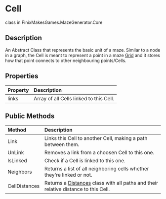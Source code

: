 # Cell
class in FinixMakesGames.MazeGenerator.Core 

## Description
An Abstract Class that represents the basic unit of a maze. Similar to a node in a graph, the Cell is meant to represent a point in a maze [Grid](./grid.md) and it stores how that point connects to other neighbouring points/Cells.

## Properties
| Property | Description                            |
| :------- | :------------------------------------- |
| links    | Array of all Cells linked to this Cell. |

## Public Methods
|Method|Description|
|:---|:---|
|Link| Links this Cell to another Cell, making a path between them.
|UnLink| Removes a link from a choosen Cell to this one.
|IsLinked| Check if a Cell is linked to this one.
|Neighbors| Returns a list of all neighboring cells whether they're linked or not.
|CellDistances| Returns a [Distances](./distances.md) class with all paths and their relative distance to this Cell.